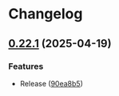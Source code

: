 # Changelog

## [0.22.1](https://github.com/koki-develop/gat/compare/v0.22.0...v0.22.1) (2025-04-19)


### Features

* Release ([90ea8b5](https://github.com/koki-develop/gat/commit/90ea8b5759c9b15d07e0fc808ca8280e91a3313e))
